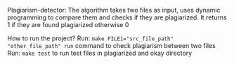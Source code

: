Plagiarism-detector: The algorithm takes two files as input, uses dynamic programming to compare them and checks if they are plagiarized. It returns 1 if they are found plagiarized otherwise 0

How to run the project?
    Run: `make FILE1="src_file_path" "other_file_path" run` command to check plagiarism between two files
    Run: `make test` to run test files in plagiarized and okay directory
